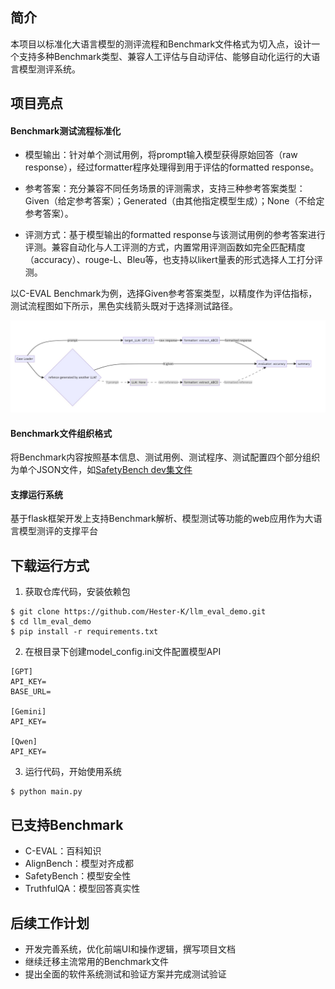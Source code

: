 ## 简介

本项目以标准化大语言模型的测评流程和Benchmark文件格式为切入点，设计一个支持多种Benchmark类型、兼容人工评估与自动评估、能够自动化运行的大语言模型测评系统。

## 项目亮点

#### Benchmark测试流程标准化

- 模型输出：针对单个测试用例，将prompt输入模型获得原始回答（raw response），经过formatter程序处理得到用于评估的formatted response。

- 参考答案：充分兼容不同任务场景的评测需求，支持三种参考答案类型：Given（给定参考答案）；Generated（由其他指定模型生成）；None（不给定参考答案）。

- 评测方式：基于模型输出的formatted response与该测试用例的参考答案进行评测。兼容自动化与人工评测的方式，内置常用评测函数如完全匹配精度（accuracy）、rouge-L、Bleu等，也支持以likert量表的形式选择人工打分评测。

以C-EVAL Benchmark为例，选择Given参考答案类型，以精度作为评估指标，测试流程图如下所示，黑色实线箭头既对于选择测试路径。

![](readme_assets\sample-flowchart.jpg)

#### Benchmark文件组织格式

将Benchmark内容按照基本信息、测试用例、测试程序、测试配置四个部分组织为单个JSON文件，如[SafetyBench dev集文件](datautil\output\SafetyBench_dev.json)

#### 支撑运行系统

基于flask框架开发上支持Benchmark解析、模型测试等功能的web应用作为大语言模型测评的支撑平台

## 下载运行方式

1. 获取仓库代码，安装依赖包

```
$ git clone https://github.com/Hester-K/llm_eval_demo.git
$ cd llm_eval_demo
$ pip install -r requirements.txt
```

2. 在根目录下创建model_config.ini文件配置模型API

```
[GPT]
API_KEY=
BASE_URL=

[Gemini]
API_KEY=

[Qwen]
API_KEY=
```

3. 运行代码，开始使用系统

```
$ python main.py
```

## 已支持Benchmark

- C-EVAL：百科知识
- AlignBench：模型对齐成都
- SafetyBench：模型安全性
- TruthfulQA：模型回答真实性

## 后续工作计划

- 开发完善系统，优化前端UI和操作逻辑，撰写项目文档
- 继续迁移主流常用的Benchmark文件
- 提出全面的软件系统测试和验证方案并完成测试验证